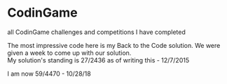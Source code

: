 # CodinGame
all CodinGame challenges and competitions I have completed

The most impressive code here is my Back to the Code solution.
We were given a week to come up with our solution.    
My solution's standing is 27/2436 as of writing this - 12/7/2015

I am now 59/4470 - 10/28/18
